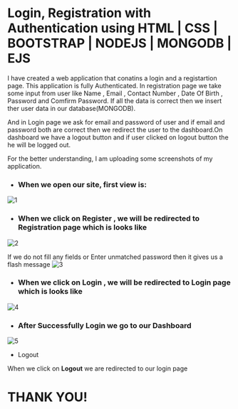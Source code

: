 # Login, Registration with Authentication using HTML | CSS | BOOTSTRAP | NODEJS | MONGODB | EJS

I have created a web application that conatins a login and a registartion page. This application is fully 
Authenticated. In registration page we take some input from user like Name , Email , Contact Number , Date Of Birth ,
Password and Comfirm Password. If all the data is correct then we insert ther user data in our database(MONGODB).

And in Login page we ask for email and password of user and if email and password both are correct then we redirect the user to 
the dashboard.On dashboard we have a logout button and if user clicked on logout button the he will be logged out.

For the better understanding, I am uploading some screenshots of my application.
- ### When we open our site, first view is:
![1](https://user-images.githubusercontent.com/44003571/102006531-cad71e00-3d47-11eb-823f-a5f4c1fb27dc.png)

- ### When we click on Register ,  we will be redirected to Registration page which is looks like
![2](https://user-images.githubusercontent.com/44003571/102006555-0d005f80-3d48-11eb-8f6e-c1520e1208d4.png)

If we do not fill any fields or Enter unmatched password then it gives us a flash message
![3](https://user-images.githubusercontent.com/44003571/102006595-4507a280-3d48-11eb-9840-e3cf72656a2c.png)

- ### When we click on Login ,  we will be redirected to Login page which is looks like
![4](https://user-images.githubusercontent.com/44003571/102006640-754f4100-3d48-11eb-884e-3172f835ee1a.png)

- ### After Successfully Login we go to our Dashboard 

![5](https://user-images.githubusercontent.com/44003571/102006663-b5162880-3d48-11eb-8bee-b168058ddad5.png)

 - Logout
 
 When we click on **Logout** we are redirected to our login page
 
 #                                                 THANK YOU!
